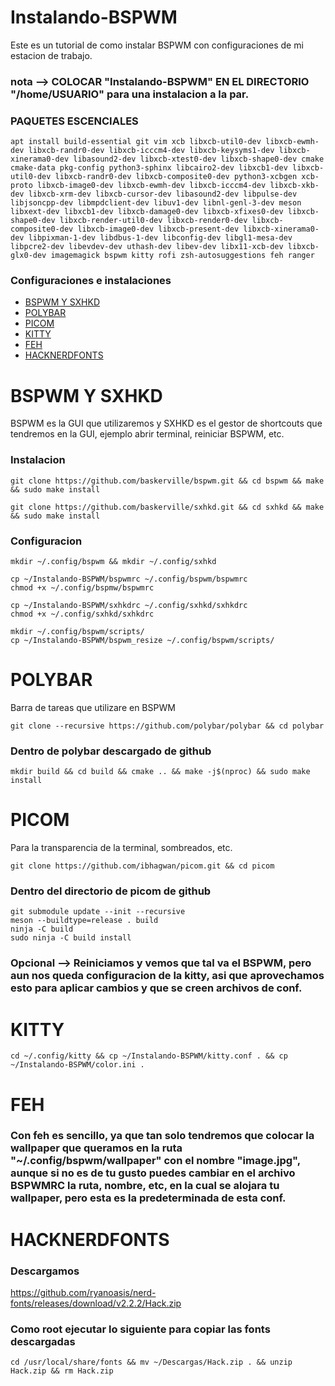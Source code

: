 # Instalando-BSPWM
Este es un tutorial de como instalar BSPWM con configuraciones de mi estacion de trabajo.

### nota --> COLOCAR "Instalando-BSPWM" EN EL DIRECTORIO "/home/USUARIO" para una instalacion a la par.

### PAQUETES ESCENCIALES
```shell
apt install build-essential git vim xcb libxcb-util0-dev libxcb-ewmh-dev libxcb-randr0-dev libxcb-icccm4-dev libxcb-keysyms1-dev libxcb-xinerama0-dev libasound2-dev libxcb-xtest0-dev libxcb-shape0-dev cmake cmake-data pkg-config python3-sphinx libcairo2-dev libxcb1-dev libxcb-util0-dev libxcb-randr0-dev libxcb-composite0-dev python3-xcbgen xcb-proto libxcb-image0-dev libxcb-ewmh-dev libxcb-icccm4-dev libxcb-xkb-dev libxcb-xrm-dev libxcb-cursor-dev libasound2-dev libpulse-dev libjsoncpp-dev libmpdclient-dev libuv1-dev libnl-genl-3-dev meson libxext-dev libxcb1-dev libxcb-damage0-dev libxcb-xfixes0-dev libxcb-shape0-dev libxcb-render-util0-dev libxcb-render0-dev libxcb-composite0-dev libxcb-image0-dev libxcb-present-dev libxcb-xinerama0-dev libpixman-1-dev libdbus-1-dev libconfig-dev libgl1-mesa-dev libpcre2-dev libevdev-dev uthash-dev libev-dev libx11-xcb-dev libxcb-glx0-dev imagemagick bspwm kitty rofi zsh-autosuggestions feh ranger
```
### Configuraciones e instalaciones
- [BSPWM Y SXHKD](#bspwm-y-sxhkd)
- [POLYBAR](#polybar)
- [PICOM](#picom)
- [KITTY](#kitty)
- [FEH](#feh)
- [HACKNERDFONTS](#hacknerdfonts)

# BSPWM Y SXHKD
BSPWM es la GUI que utilizaremos y SXHKD es el gestor de shortcouts que tendremos en la GUI, ejemplo abrir terminal, reiniciar BSPWM, etc.
### Instalacion

```shell
git clone https://github.com/baskerville/bspwm.git && cd bspwm && make && sudo make install
```
```shell
git clone https://github.com/baskerville/sxhkd.git && cd sxhkd && make && sudo make install
```

### Configuracion

```shell
mkdir ~/.config/bspwm && mkdir ~/.config/sxhkd
```
```shell
cp ~/Instalando-BSPWM/bspwmrc ~/.config/bspwm/bspwmrc
chmod +x ~/.config/bspmw/bspwmrc
```
```shell
cp ~/Instalando-BSPWM/sxhkdrc ~/.config/sxhkd/sxhkdrc
chmod +x ~/.config/sxhkd/sxhkdrc
```
```shell
mkdir ~/.config/bspwm/scripts/
cp ~/Instalando-BSPWM/bspwm_resize ~/.config/bspwm/scripts/
```

# POLYBAR
Barra de tareas que utilizare en BSPWM

```shell
git clone --recursive https://github.com/polybar/polybar && cd polybar
```
### Dentro de polybar descargado de github
```shell
mkdir build && cd build && cmake .. && make -j$(nproc) && sudo make install
```

# PICOM
Para la transparencia de la terminal, sombreados, etc.
```shell
git clone https://github.com/ibhagwan/picom.git && cd picom
```
### Dentro del directorio de picom de github
```shell
git submodule update --init --recursive
meson --buildtype=release . build
ninja -C build
sudo ninja -C build install
```
### Opcional --> Reiniciamos y vemos que tal va el BSPWM, pero aun nos queda configuracion de la kitty, asi que aprovechamos esto para aplicar cambios y que se creen archivos de conf.

# KITTY
```shell
cd ~/.config/kitty && cp ~/Instalando-BSPWM/kitty.conf . && cp ~/Instalando-BSPWM/color.ini .
```
# FEH
### Con feh es sencillo, ya que tan solo tendremos que colocar la wallpaper que queramos en la ruta "~/.config/bspwm/wallpaper" con el nombre "image.jpg", aunque si no es de tu gusto puedes cambiar en el archivo BSPWMRC la ruta, nombre, etc, en la cual se alojara tu wallpaper, pero esta es la predeterminada de esta conf.

# HACKNERDFONTS
### Descargamos
https://github.com/ryanoasis/nerd-fonts/releases/download/v2.2.2/Hack.zip

### Como root ejecutar lo siguiente para copiar las fonts descargadas
```shell
cd /usr/local/share/fonts && mv ~/Descargas/Hack.zip . && unzip Hack.zip && rm Hack.zip
```
